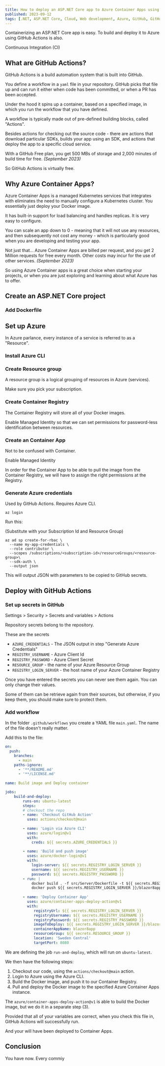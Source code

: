 ```yaml
---
title: How to deploy an ASP.NET Core app to Azure Container Apps using GitHub Actions
published: 2023-09-12
tags: [.NET, ASP.NET Core, Cloud, Web development, Azure, GitHub, GitHub Actions, CI]
---
```


Containerizing an ASP.NET Core app is easy. To build and deploy it to Azure using GitHub Actions is also.

Continuous Integration (CI)

## What are GitHub Actions?

GitHub Actions is a build automation system that is built into GitHub.

You define a workflow in a ``yaml`` file in your repository. GitHub picks that file up and can run it either when code has been committed, or when a PR has been accepted.

Under the hood it spins up a container, based on a specified image, in which you run the workflow that you have defined.

A workflow is typically made out of pre-defined building blocks, called "Actions". 

Besides actions for checking out the source code - there are actions that download particular SDKs, builds your app using an SDK, and actions that deploy the app to a specific cloud service.

With a GitHub Free plan, you get 500 MBs of storage and 2,000 minutes of build time for free. _(September 2023)_

So GitHub Actions is virtually free.

## Why Azure Container Apps?

Azure Container Apps is a managed Kubernetes services that integrates with eliminates the need to manually configure a Kubernetes cluster. You essentially just deploy your Docker image.

It has built-in support for load balancing and handles replicas. It is very easy to configure.

You can scale an app down to 0 - meaning that it will not use any resources, and then subsequently not cost any money - which is particularly good when you are developing and testing your app.

Not just that... Azure Container Apps are billed per request, and you get 2 Million requests for free every month. Other costs may incur for the use of other services. _(September 2023)_

So using Azure Container apps is a great choice when starting your projects, or when you are just exploring and learning about what Azure has to offer.

## Create an ASP.NET Core project

### Add Dockerfile

## Set up Azure

In Azure parlance, every instance of a service is referred to as a "Resource".

### Install Azure CLI

###

### Create Resource group

A resource group is a logical grouping of resources in Azure (services).

Make sure you pick your subscription.

### Create Container Registry

The Container Registry will store all of your Docker images.

Enable Managed Identity so that we can set permissions for password-less identification between resources.

### Create an Container App

Not to be confused with Container.

Enable Managed Identity

In order for the Container App to be able to pull the image from the Container Registry, we will have to assign the right permissions at the Registry. 

### Generate Azure credentials

Used by GitHub Actions. Requires Azure CLI.

```
az login
```

Run this: 

(Substitute with your Subscription Id and Resource Group)

```
az ad sp create-for-rbac \
  --name my-app-credentials \
  --role contributor \
  --scopes /subscriptions/<subscription-id>/resourceGroups/<resource-group>\
  --sdk-auth \
  --output json
```

This will output JSON with parameters to be copied to GitHub secrets.


## Deploy with GitHub Actions

### Set up secrets in GitHub

Settings > Security > Secrets and variables > Actions

Repository secrets belong to the repository.



These are the secrets

* ``AZURE_CREDENTIALS`` - The JSON output in step "Generate Azure Credentials"
* ``REGISTRY_USERNAME`` - Azure Client Id
* ``REGISTRY_PASSWORD`` - Azure Client Secret
* ``RESOURCE_GROUP`` - the name of your Azure Resource Group
* ``REGISTRY_LOGIN_SERVER`` - the host name of your Azure Container Registry

Once you have entered the secrets you can never see them again. You can only change their values. 

Some of them can be retrieve again from their sources, but otherwise, if you keep them, you should make sure to protect them.


### Add workflow

In the folder ``.github/workflows`` you create a YAML file ``main.yaml``. The name of the file doesn't really matter.

Add this to the file:

```yaml
on:
  push:
    branches:
      - main
    paths-ignore:
      - '**/README.md'
      - '**/LICENSE.md'
      
name: Build image and Deploy container

jobs:
    build-and-deploy:
        runs-on: ubuntu-latest
        steps:
        # checkout the repo
        - name: 'Checkout GitHub Action'
          uses: actions/checkout@main
          
        - name: 'Login via Azure CLI'
          uses: azure/login@v1
          with:
            creds: ${{ secrets.AZURE_CREDENTIALS }}
        
        - name: 'Build and push image'
          uses: azure/docker-login@v1
          with:
            login-server: ${{ secrets.REGISTRY_LOGIN_SERVER }}
            username: ${{ secrets.REGISTRY_USERNAME }}
            password: ${{ secrets.REGISTRY_PASSWORD }}
        - run: |
            docker build . -f src/Server/Dockerfile -t ${{ secrets.REGISTRY_LOGIN_SERVER }}/blazor8app:${{ github.sha }}
            docker push ${{ secrets.REGISTRY_LOGIN_SERVER }}/blazor8app:${{ github.sha }}
            
        - name: 'Deploy Container App'
          uses: azure/container-apps-deploy-action@v1
          with:
             registryUrl: ${{ secrets.REGISTRY_LOGIN_SERVER }}
             registryUsername: ${{ secrets.REGISTRY_USERNAME }}
             registryPassword: ${{ secrets.REGISTRY_PASSWORD }}
             imageToDeploy: ${{ secrets.REGISTRY_LOGIN_SERVER }}/blazor8app:${{ github.sha }}
             containerAppName: blazor8app
             resourceGroup: ${{ secrets.RESOURCE_GROUP }}
             location: 'Sweden Central'
             targetPort: 8080
```

We are defining the job ```run-and-deploy```, which will run on ``ubuntu-latest``.

We then have the following steps:

1. Checkout our code, using the ``actions/checkout@main`` action.
2. Login to Azure using the Azure CLI.
3. Build the Docker image, and push it to our Container Registry.
4. Pull and deploy the Docker image to the specified Azure Container Apps instance.

The ``azure/container-apps-deploy-action@v1`` is able to build the Docker image, but we do it in a separate step (3).


Provided that all of your variables are correct, when you check this file in, GitHub Actions will successfully run. 

And your will have been deployed to Container Apps.

## Conclusion

You have now.
Every commiy